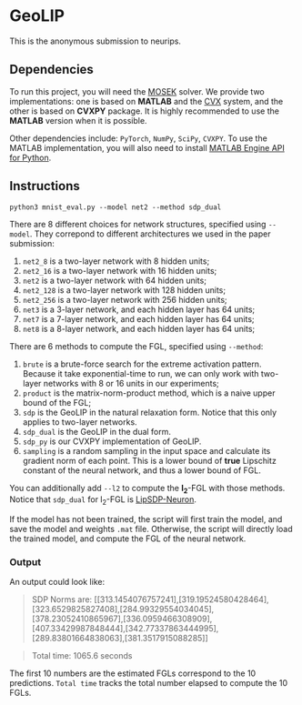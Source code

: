 # GeoLIP
This is the anonymous submission to neurips.

## Dependencies
To run this project, you will need the [MOSEK](https://www.mosek.com/) solver. We provide two implementations: one is based on **MATLAB** and the [CVX](http://cvxr.com/cvx/) system, and the other is based on **CVXPY** package. It is highly recommended to use the **MATLAB** version when it is possible.

Other dependencies include: `PyTorch`, `NumPy`, `SciPy`, `CVXPY`. To use the MATLAB implementation, you will also need to install [MATLAB Engine API for Python](https://www.mathworks.com/help/matlab/matlab-engine-for-python.html).

## Instructions
`python3 mnist_eval.py --model net2 --method sdp_dual`

There are 8 different choices for network structures, specified using `--model`. They correpond to different architectures we used in the paper submission:
1. `net2_8` is a two-layer network with 8 hidden units;
2. `net2_16` is a two-layer network with 16 hidden units;
3. `net2` is a two-layer network with 64 hidden units;
4. `net2_128` is a two-layer network with 128 hidden units;
5. `net2_256` is a two-layer network with 256 hidden units;
6. `net3` is a 3-layer network, and each hidden layer has 64 units;
7. `net7` is a 7-layer network, and each hidden layer has 64 units;
8. `net8` is a 8-layer network, and each hidden layer has 64 units;


There are 6 methods to compute the FGL, specified using `--method`:
1. `brute` is a brute-force search for the extreme activation pattern. Because it take exponential-time to run, we can only work with two-layer networks with 8 or 16 units in our experiments;
2. `product` is the matrix-norm-product method, which is a naive upper bound of the FGL;
3. `sdp` is the GeoLIP in the natural relaxation form. Notice that this only applies to two-layer networks.
4. `sdp_dual` is the GeoLIP in the dual form.
5. `sdp_py` is our CVXPY implementation of GeoLIP.
6. `sampling` is a random sampling in the input space and calculate its gradient norm of each point. This is a lower bound of **true** Lipschitz constant of the neural network, and thus a lower bound of FGL.

You can additionally add `--l2` to compute the **l<sub>2</sub>**-FGL with those methods. Notice that `sdp_dual` for l<sub>2</sub>-FGL is [LipSDP-Neuron](https://github.com/arobey1/LipSDP).

If the model has not been trained, the script will first train the model, and save the model and weights `.mat` file. Otherwise, the script will directly load the trained model, and compute the FGL of the neural network.

### Output
An output could look like:


> SDP Norms are: [[313.1454076757241],[319.19524580428464],[323.6529825827408],[284.99329554034045],[378.23052410865967],[336.0959466308909],[407.33429987848444],[342.77337863444995],[289.83801664838063],[381.3517915088285]]

> Total time: 1065.6 seconds

The first 10 numbers are the estimated FGLs correspond to the 10 predictions. `Total time` tracks the total number elapsed to compute the 10 FGLs.

